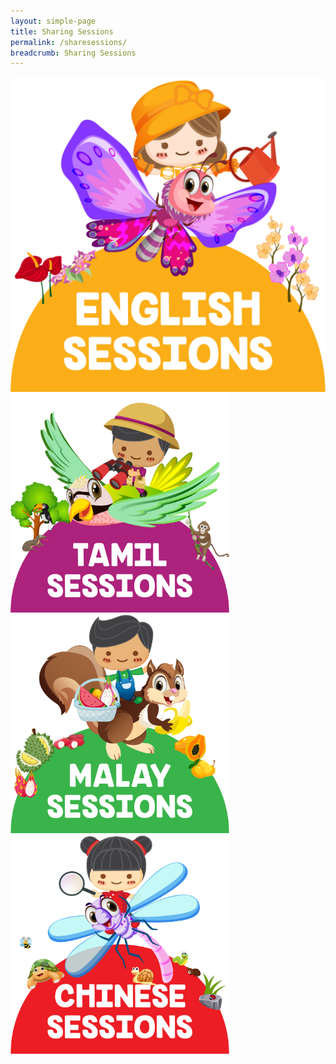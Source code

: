 ```yaml
---
layout: simple-page
title: Sharing Sessions
permalink: /sharesessions/
breadcrumb: Sharing Sessions
---
```

<div class="row is-multiline">
   <div clas="col is-one-quarter-widescreen is-half-desktop is-half-tablet " id="divParent1">
      <div class="col is-5"  id="divP1Child"> 
         <a href="/left-nav-one/sub-page-a/" >
         <img src="/images/Sharing_English.png" alt="" width:350px;" />
         </a>
      </div>
      <div class="col is-5">  
         <a href="/left-nav-one/sub-page-b/" >
         <img src="/images/Sharing_Chinese.png" alt="" style="width:350px;" />
         </a>
      </div>
   </div>
   <div clas="col is-one-quarter-widescreen is-half-desktop is-half-tablet " id="divParent2">
      <div class="col is-5" id="divP2ChOne"> 
         <a href="/left-nav-one/sub-page-c/" >
         <img src="/images/Sharing_Malay.png" alt="" style="width:350px;" />
         </a>
      </div>
      <div class="col is-5"> 
         <a href="/left-nav-one/sub-page-c/" >  
         <img src="/images/Sharing_Tamil.png" alt="" style="width:350px;" />
         </a>
      </div>
   </div>
</div>
